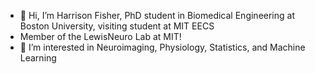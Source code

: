 - 👋 Hi, I’m Harrison Fisher, PhD student in Biomedical Engineering at Boston University, visiting student at MIT EECS
- Member of the LewisNeuro Lab at MIT! 
- 👀 I’m interested in Neuroimaging, Physiology, Statistics, and Machine Learning


<!---
hpfisher3/hpfisher3 is a ✨ special ✨ repository because its `README.md` (this file) appears on your GitHub profile.
You can click the Preview link to take a look at your changes.
--->
